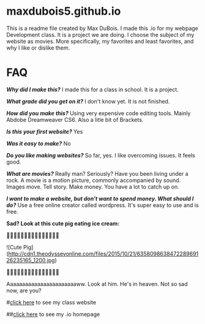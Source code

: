 # maxdubois5.github.io
This is a readme file created by Max DuBois. I made this .io for my webpage Development class. It is a project we are doing. I choose the subject of my website as movies. More specifically, my favorites and least favorites, and why I like or dislike them.
# FAQ


***Why did I make this?***
I made this for a class in school. It is a project.


***What grade did you get on it?***
I don't know yet. It is not finished.


***How did you make this?***
Using very expensive code editing tools. Mainly Abdobe Dreamweaver CS6. Also a litle bit of Brackets.

***Is this your first website?***
Yes

***Was it easy to make?***
No

***Do you like making websites?***
So far, yes. I like overcoming issues. It feels good.

***What are movies?***
Really man? Seriously? Have you been living under a rock. A movie is a motion picture, commonly accompanied by sound. Images move. Tell story. Make money. You have a lot to catch up on. 

***I want to make a website, but don't want to spend money. What should I do?***
Use a free online creator called wordpress. It's super easy to use and is free.




**Sad? Look at this cute pig eating ice cream:**

:pig::pig::pig::pig::pig::pig::pig::pig::pig::pig::pig::pig::pig::pig::pig:

![Cute Pig] (http://cdn1.theodysseyonline.com/files/2015/10/21/635809863847228969126235165_1200.jpg)

:pig::pig::pig::pig::pig::pig::pig::pig::pig::pig::pig::pig::pig::pig::pig:

Aaaaaaaaaaaaaaaaaaaaaaaww. Look at him. He's in heaven. Not so sad now, are you?

#[click here](http://maxdubois5.github.io/wpd/PersonalWebsite) to see my class website


##[click here](http://maxdubois5.github.io) to see my .io homepage




